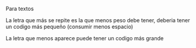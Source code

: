 Para textos

La letra que más se repite es la que menos peso debe tener, deberia tener un codigo más pequeño (consumir menos espacio)

La letra que menos aparece puede tener un codigo más grande

